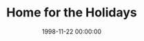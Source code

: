 ---
layout: series
series: "Home for the Holidays"
permalink: "/home-for-the-holidays/"
title: "Home for the Holidays"
date: 1998-11-22 00:00:00
endDate: 1998-12-06 00:00:00
description: "The holidays can be tough on family and friends. Here's a primer on relationships that we can use every day of the year. "
src: "http://s3.amazonaws.com/crossroads-media/images/legacy/content/GenericCrnerSign.jpg"
---